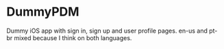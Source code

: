# DummyPDM
Dummy iOS app with sign in, sign up and user profile pages. en-us and pt-br mixed because I think on both languages.
